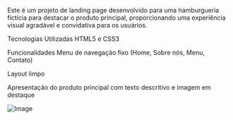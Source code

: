 Este é um projeto de landing page desenvolvido para uma hamburgueria fictícia para destacar o produto principal, proporcionando uma experiência visual agradável e convidativa para os usuários.

Tecnologias Utilizadas
HTML5 e CSS3

Funcionalidades
Menu de navegação fixo (Home, Sobre nós, Menu, Contato)

Layout limpo

Apresentação do produto principal com texto descritivo e imagem em destaque

![Image](https://github.com/user-attachments/assets/9398f397-2727-4320-97c5-1836d86d0fdd)
